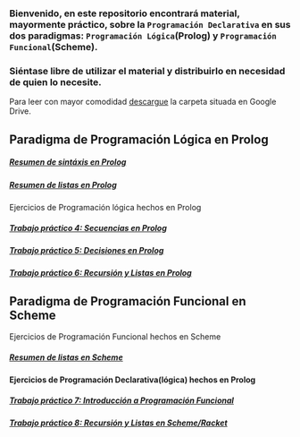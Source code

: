 ### Bienvenido, en este repositorio encontrará material, mayormente práctico, sobre la `Programación Declarativa` en sus dos paradigmas: `Programación Lógica`(Prolog) y `Programación Funcional`(Scheme).
### Siéntase libre de utilizar el material y distribuirlo en necesidad de quien lo necesite.
Para leer con mayor comodidad [descargue](https://drive.google.com/drive/folders/1JtweDvm5zh73COx_3AiSRmKTX4IBQrRW?usp=sharing) la carpeta situada en Google Drive.



## Paradigma de Programación Lógica en Prolog

##### [Resumen de sintáxis en Prolog](./ResumenProlog.md)
##### [Resumen de listas en Prolog](./Listas-Prolog.md)
Ejercicios de Programación lógica hechos en Prolog

##### [Trabajo práctico 4: Secuencias en Prolog](./Prolog-Practica/GuiaPractica4.md)
##### [Trabajo práctico 5: Decisiones en Prolog](./Prolog-Practica/GuiaPractica5.md)
##### [Trabajo práctico 6: Recursión y Listas en Prolog](./Prolog-Practica/GuiaPractica6.md)


## Paradigma de Programación Funcional en Scheme
Ejercicios de Programación Funcional hechos en Scheme
##### [Resumen de listas en Scheme](./Listas-Scheme.md)

#### Ejercicios de Programación Declarativa(lógica) hechos en Prolog
##### [Trabajo práctico 7: Introducción a Programación Funcional](./Scheme-Practica/GuiaPractica7.md)
##### [Trabajo práctico 8: Recursión y Listas en Scheme/Racket](./Scheme-Practica/GuiaPractica8.md)

